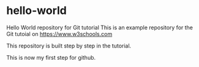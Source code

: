 # hello-world
Hello World repository for Git tutorial
This is an example repository for the Git tutoial on https://www.w3schools.com

This repository is built step by step in the tutorial.

This is now my first step for github.

